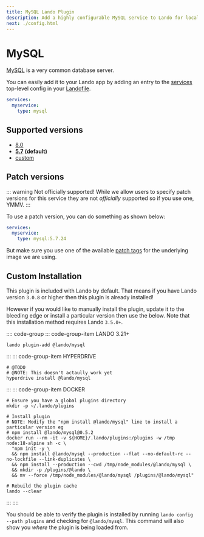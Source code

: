 ```yaml
---
title: MySQL Lando Plugin
description: Add a highly configurable MySQL service to Lando for local development with all the power of Docker and Docker Compose.
next: ./config.html
---
```


# MySQL

[MySQL](https://www.mysql.com/) is a very common database server.

You can easily add it to your Lando app by adding an entry to the [services](https://docs.lando.dev/config/services.html) top-level config in your [Landofile](https://docs.lando.dev/config/lando.html).

```yaml
services:
  myservice:
    type: mysql
```

## Supported versions

*   [8.0](https://hub.docker.com/r/bitnami/mysql)
*   **[5.7](https://hub.docker.com/r/bitnami/mysql)** **(default)**
*   [custom](https://docs.lando.dev/config/services.html#advanced)

## Patch versions

::: warning Not officially supported!
While we allow users to specify patch versions for this service they are not *officially* supported so if you use one, YMMV.
:::

To use a patch version, you can do something as shown below:

```yaml
services:
  myservice:
    type: mysql:5.7.24
```

But make sure you use one of the available [patch tags](https://hub.docker.com/r/bitnami/mysql/tags) for the underlying image we are using.

## Custom Installation

This plugin is included with Lando by default. That means if you have Lando version `3.0.8` or higher then this plugin is already installed!

However if you would like to manually install the plugin, update it to the bleeding edge or install a particular version then use the below. Note that this installation method requires Lando `3.5.0+`.

:::: code-group
::: code-group-item LANDO 3.21+
```bash:no-line-numbers
lando plugin-add @lando/mysql
```
:::
::: code-group-item HYPERDRIVE
```bash:no-line-numbers
# @TODO
# @NOTE: This doesn't actaully work yet
hyperdrive install @lando/mysql
```
:::
::: code-group-item DOCKER
```bash:no-line-numbers
# Ensure you have a global plugins directory
mkdir -p ~/.lando/plugins

# Install plugin
# NOTE: Modify the "npm install @lando/mysql" line to install a particular version eg
# npm install @lando/mysql@0.5.2
docker run --rm -it -v ${HOME}/.lando/plugins:/plugins -w /tmp node:18-alpine sh -c \
  "npm init -y \
  && npm install @lando/mysql --production --flat --no-default-rc --no-lockfile --link-duplicates \
  && npm install --production --cwd /tmp/node_modules/@lando/mysql \
  && mkdir -p /plugins/@lando \
  && mv --force /tmp/node_modules/@lando/mysql /plugins/@lando/mysql"

# Rebuild the plugin cache
lando --clear
```
:::
::::

You should be able to verify the plugin is installed by running `lando config --path plugins` and checking for `@lando/mysql`. This command will also show you _where_ the plugin is being loaded from.

